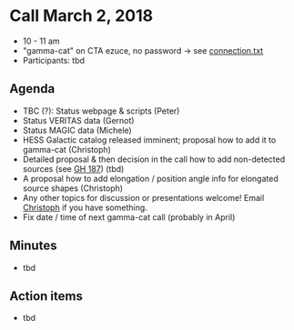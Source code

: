 # Call March 2, 2018

* 10 - 11 am
* "gamma-cat" on CTA ezuce, no password -> see [connection.txt](connection.txt)
* Participants: tbd

## Agenda

* TBC (?): Status webpage & scripts (Peter)
* Status VERITAS data (Gernot)
* Status MAGIC data (Michele)
* HESS Galactic catalog released imminent; proposal how to add it to gamma-cat (Christoph)
* Detailed proposal & then decision in the call how to add non-detected sources (see [GH 187](https://github.com/gammapy/gamma-cat/pull/187)) (tbd)
* A proposal how to add elongation / position angle info for elongated source shapes (Christoph)
* Any other topics for discussion or presentations welcome!
  Email [Christoph](https://github.com/cdeil/) if you have something.
* Fix date / time of next gamma-cat call (probably in April)

## Minutes

* tbd

## Action items

* tbd
